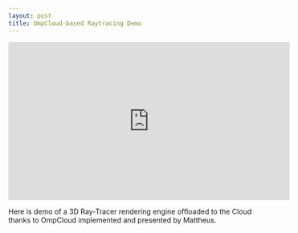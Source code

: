 ```yaml
---
layout: post
title: OmpCloud-based Raytracing Demo
---
```


<iframe width="560" height="315" src="https://www.youtube.com/embed/qwpNQW9eT-M" frameborder="0" allow="accelerometer; autoplay; encrypted-media; gyroscope; picture-in-picture" allowfullscreen></iframe>

Here is demo of a 3D Ray-Tracer rendering engine offloaded to the Cloud thanks
to OmpCloud implemented and presented by Mattheus.
